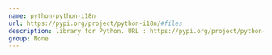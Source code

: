 ```yaml
---
name: python-python-i18n
url: https://pypi.org/project/python-i18n/#files
description: library for Python. URL : https://pypi.org/project/python-i18n/#files Groups : None
group: None
---
```

